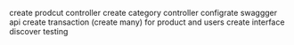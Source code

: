 create prodcut controller 
create category controller 
configrate swaggger api
create transaction (create many) for product and users 
create interface 
discover testing 